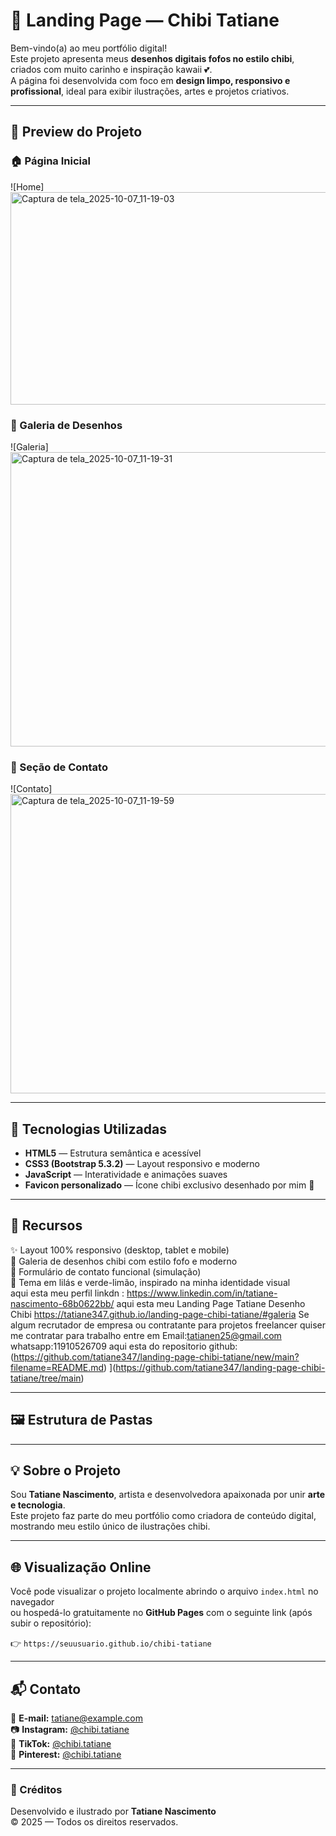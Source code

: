 # 🌸 Landing Page — Chibi Tatiane

Bem-vindo(a) ao meu portfólio digital!  
Este projeto apresenta meus **desenhos digitais fofos no estilo chibi**, criados com muito carinho e inspiração kawaii 💕.  
A página foi desenvolvida com foco em **design limpo, responsivo e profissional**, ideal para exibir ilustrações, artes e projetos criativos.

---

## 🎨 Preview do Projeto

### 🏠 Página Inicial
![Home]<img width="968" height="340" alt="Captura de tela_2025-10-07_11-19-03" src="https://github.com/user-attachments/assets/a4b3e6d8-7825-43b6-ae19-faa4536dd02f" />


### 🎨 Galeria de Desenhos
![Galeria]<img width="979" height="471" alt="Captura de tela_2025-10-07_11-19-31" src="https://github.com/user-attachments/assets/57fe2dc3-574e-42fb-8bff-fb8781a8d173" />


### 💌 Seção de Contato
![Contato]<img width="983" height="479" alt="Captura de tela_2025-10-07_11-19-59" src="https://github.com/user-attachments/assets/1caf6e58-1f3f-46f6-8470-5d3daad846ec" />


---

## 🚀 Tecnologias Utilizadas

- **HTML5** — Estrutura semântica e acessível  
- **CSS3 (Bootstrap 5.3.2)** — Layout responsivo e moderno  
- **JavaScript** — Interatividade e animações suaves  
- **Favicon personalizado** — Ícone chibi exclusivo desenhado por mim 🎀  

---

## 📱 Recursos

✨ Layout 100% responsivo (desktop, tablet e mobile)  
🎨 Galeria de desenhos chibi com estilo fofo e moderno  
📩 Formulário de contato funcional (simulação)  
💜 Tema em lilás e verde-limão, inspirado na minha identidade visual  
aqui esta meu perfil linkdn :
 https://www.linkedin.com/in/tatiane-nascimento-68b0622bb/
aqui esta meu Landing Page Tatiane Desenho Chibi
https://tatiane347.github.io/landing-page-chibi-tatiane/#galeria
Se algum recrutador de empresa ou contratante para projetos freelancer quiser me contratar para trabalho entre em Email:tatianen25@gmail.com
whatsapp:11910526709
aqui esta do repositorio github:
(https://github.com/tatiane347/landing-page-chibi-tatiane/new/main?filename=README.md)
](https://github.com/tatiane347/landing-page-chibi-tatiane/tree/main)

---

## 🖼️ Estrutura de Pastas

---

## 💡 Sobre o Projeto

Sou **Tatiane Nascimento**, artista e desenvolvedora apaixonada por unir **arte e tecnologia**.  
Este projeto faz parte do meu portfólio como criadora de conteúdo digital, mostrando meu estilo único de ilustrações chibi.

---

## 🌐 Visualização Online

Você pode visualizar o projeto localmente abrindo o arquivo `index.html` no navegador  
ou hospedá-lo gratuitamente no **GitHub Pages** com o seguinte link (após subir o repositório):

👉 `https://seuusuario.github.io/chibi-tatiane`

---

## 📬 Contato

💌 **E-mail:** tatiane@example.com  
📷 **Instagram:** [@chibi.tatiane](https://instagram.com/)  
🎵 **TikTok:** [@chibi.tatiane](https://tiktok.com/)  
📌 **Pinterest:** [@chibi.tatiane](https://pinterest.com/)

---

### 💖 Créditos
Desenvolvido e ilustrado por **Tatiane Nascimento**  
© 2025 — Todos os direitos reservados.

